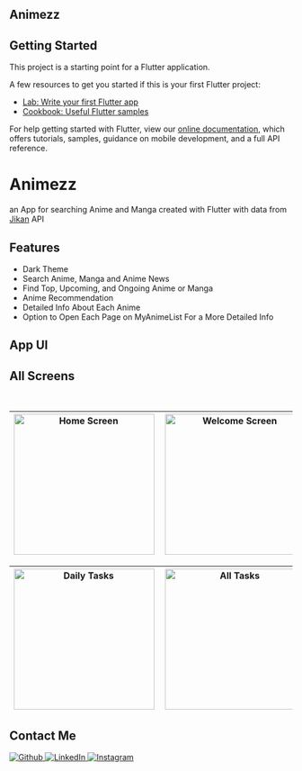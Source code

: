 ## Animezz

## Getting Started

This project is a starting point for a Flutter application.

A few resources to get you started if this is your first Flutter project:

- [Lab: Write your first Flutter app](https://flutter.dev/docs/get-started/codelab)
- [Cookbook: Useful Flutter samples](https://flutter.dev/docs/cookbook)

For help getting started with Flutter, view our
[online documentation](https://flutter.dev/docs), which offers tutorials,
samples, guidance on mobile development, and a full API reference.

# Animezz

an App for searching Anime and Manga created with Flutter with data from [Jikan](https://jikan.docs.apiary.io/#) API


## Features
- Dark Theme
- Search Anime, Manga and Anime News
- Find Top, Upcoming, and Ongoing Anime or Manga
- Anime Recommendation
- Detailed Info About Each Anime
- Option to Open Each Page on MyAnimeList For a More Detailed Info


## App UI
## All Screens
<br>

| <img align="left" alt="Home Screen" src="https://user-images.githubusercontent.com/59719046/128124021-16345029-e12b-4a71-94bc-08cd5c09edcf.png" width="250px" /> | <img align="left" alt="Welcome Screen" src="https://user-images.githubusercontent.com/59719046/128124102-e018bfd2-5d37-498f-a309-e942a58a7ace.png" width="250px" /> | <img align="left" alt="Login Screen" src="https://user-images.githubusercontent.com/59719046/128124115-9095150f-8951-4706-8049-78f2f81ca9b4.png" width="250px" /> | <img align="left" alt="Dashboard" src="https://user-images.githubusercontent.com/59719046/128124172-de6f6a6c-63a9-41bc-b880-7dc1d3a2b51c.png" width="250px" /> |
| -------------------------------------------------------------------------------------------------------------------------------------------------- | ---------------------------------------------------------------------------------------------------------------------------------------------------- | ------------------------------------------------------------------------------------------------------------------------------------------------ | --------------------------------------------------------------------------------------------------------------------------------------------------- |

| <img align="left" alt="Daily Tasks" src="https://user-images.githubusercontent.com/59719046/128124123-19712e2f-5edf-4eb2-9ca6-e05efcf36a8f.png" width="250px" /> | <img align="left" alt="All Tasks" src="https://user-images.githubusercontent.com/59719046/128124182-dfb50256-c8d5-4fdc-b3aa-fe06339c3dc6.png" width="250px" /> | <img align="left" alt="Profile" src="https://user-images.githubusercontent.com/59719046/128124149-2d0424c9-c579-4a66-887b-a4f04417776d.png" width="250px" /> | <img align="left" alt="Settings" src="https://user-images.githubusercontent.com/59719046/128124188-6b89527a-52bf-4d3b-a3f3-7edc0081f312.png" width="250px" /> |
| ---------------------------------------------------------------------------------------------------------------------------------------------------- | ------------------------------------------------------------------------------------------------------------------------------------------------ | --------------------------------------------------------------------------------------------------------------------------------------------- | ----------------------------------------------------------------------------------------------------------------------------------------------- |


## Contact Me

<p align="start">
    <a href="https://github.com/vishalrk1" target="_blank">
        <img src="https://img.shields.io/badge/-Github-000?logo=github&style=for-the-badge&logoColor=white&color=black" alt="Github" />
    </a>
<!--     <a href="https://twitter.com/ArizArmeidi" target="_blank">
        <img src="https://img.shields.io/badge/-Twitter-2CA5E0?logo=twitter&style=for-the-badge&logoColor=white&color=black" alt="Twitter" />
    </a> -->
    <a href="https://www.linkedin.com/in/vishal-karangale-126492216/" target="_blank">
        <img src="https://img.shields.io/badge/-LinkedIn-0077B5?logo=linkedin&style=for-the-badge&logoColor=white&color=black" alt="LinkedIn" />
    </a>
     <a href="https://www.instagram.com/vishal_rk1/" target="_blank">
       <img src="https://img.shields.io/badge/instagram-%2312100E.svg?&style=for-the-badge&logo=instagram&logoColor=white&color=black" alt="Instagram" />
    </a>
</p>
